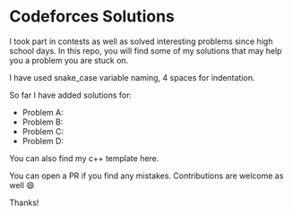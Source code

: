 # Codeforces Solutions

I took part in contests as well as solved interesting problems since high school days.
In this repo, you will find some of my solutions that may help you a problem you are stuck on.

I have used snake_case variable naming, 4 spaces for indentation.

So far I have added solutions for:

- Problem A:
- Problem B:
- Problem C:
- Problem D:

You can also find my c++ template here.

You can open a PR if you find any mistakes. Contributions are welcome as well :smile:

Thanks!
